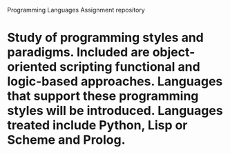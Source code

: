Programming Languages
Assignment repository 
# Study of programming styles and paradigms. Included are object-oriented scripting functional and logic-based approaches. Languages that support these programming styles will be introduced. Languages treated include Python, Lisp or Scheme and Prolog.
